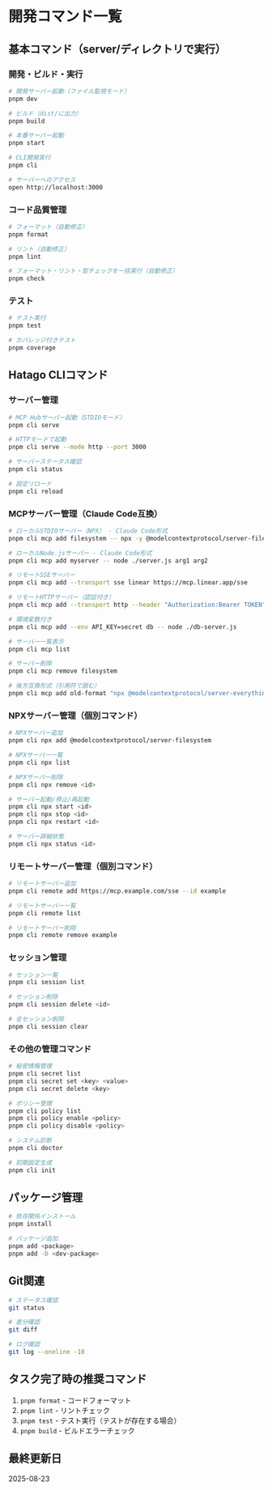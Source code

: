 # 開発コマンド一覧

## 基本コマンド（server/ディレクトリで実行）

### 開発・ビルド・実行
```bash
# 開発サーバー起動（ファイル監視モード）
pnpm dev

# ビルド（dist/に出力）
pnpm build  

# 本番サーバー起動
pnpm start

# CLI開発実行
pnpm cli

# サーバーへのアクセス
open http://localhost:3000
```

### コード品質管理
```bash
# フォーマット（自動修正）
pnpm format

# リント（自動修正）
pnpm lint

# フォーマット・リント・型チェックを一括実行（自動修正）
pnpm check
```

### テスト
```bash
# テスト実行
pnpm test

# カバレッジ付きテスト
pnpm coverage
```

## Hatago CLIコマンド

### サーバー管理
```bash
# MCP Hubサーバー起動（STDIOモード）
pnpm cli serve

# HTTPモードで起動
pnpm cli serve --mode http --port 3000

# サーバーステータス確認
pnpm cli status

# 設定リロード
pnpm cli reload
```

### MCPサーバー管理（Claude Code互換）
```bash
# ローカルSTDIOサーバー（NPX） - Claude Code形式
pnpm cli mcp add filesystem -- npx -y @modelcontextprotocol/server-filesystem /tmp

# ローカルNode.jsサーバー - Claude Code形式
pnpm cli mcp add myserver -- node ./server.js arg1 arg2

# リモートSSEサーバー
pnpm cli mcp add --transport sse linear https://mcp.linear.app/sse

# リモートHTTPサーバー（認証付き）
pnpm cli mcp add --transport http --header "Authorization:Bearer TOKEN" api https://api.example.com/mcp

# 環境変数付き
pnpm cli mcp add --env API_KEY=secret db -- node ./db-server.js

# サーバー一覧表示
pnpm cli mcp list

# サーバー削除
pnpm cli mcp remove filesystem

# 後方互換形式（引用符で囲む）
pnpm cli mcp add old-format "npx @modelcontextprotocol/server-everything"
```

### NPXサーバー管理（個別コマンド）
```bash
# NPXサーバー追加
pnpm cli npx add @modelcontextprotocol/server-filesystem

# NPXサーバー一覧
pnpm cli npx list

# NPXサーバー削除
pnpm cli npx remove <id>

# サーバー起動/停止/再起動
pnpm cli npx start <id>
pnpm cli npx stop <id>
pnpm cli npx restart <id>

# サーバー詳細状態
pnpm cli npx status <id>
```

### リモートサーバー管理（個別コマンド）
```bash
# リモートサーバー追加
pnpm cli remote add https://mcp.example.com/sse --id example

# リモートサーバー一覧
pnpm cli remote list

# リモートサーバー削除
pnpm cli remote remove example
```

### セッション管理
```bash
# セッション一覧
pnpm cli session list

# セッション削除
pnpm cli session delete <id>

# 全セッション削除
pnpm cli session clear
```

### その他の管理コマンド
```bash
# 秘密情報管理
pnpm cli secret list
pnpm cli secret set <key> <value>
pnpm cli secret delete <key>

# ポリシー管理
pnpm cli policy list
pnpm cli policy enable <policy>
pnpm cli policy disable <policy>

# システム診断
pnpm cli doctor

# 初期設定生成
pnpm cli init
```

## パッケージ管理
```bash
# 依存関係インストール
pnpm install

# パッケージ追加
pnpm add <package>
pnpm add -D <dev-package>
```

## Git関連  
```bash
# ステータス確認
git status

# 差分確認
git diff

# ログ確認
git log --oneline -10
```

## タスク完了時の推奨コマンド
1. `pnpm format` - コードフォーマット
2. `pnpm lint` - リントチェック  
3. `pnpm test` - テスト実行（テストが存在する場合）
4. `pnpm build` - ビルドエラーチェック

## 最終更新日
2025-08-23